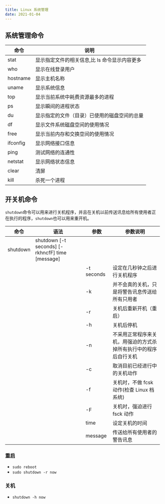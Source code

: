 ```yaml
---
title: Linux 系统管理
date: 2021-01-04
---
```


## 系统管理命令

| 命令       | 说明                        |
|----------|---------------------------|
| stat     | 显示指定文件的相关信息,比 ls 命令显示内容更多 |
| who      | 显示在线登录用户                  |
| hostname | 显示主机名称                    |
| uname    | 显示系统信息                    |
| top      | 显示当前系统中耗费资源最多的进程          |
| ps       | 显示瞬间的进程状态                 |
| du       | 显示指定的文件（目录）已使用的磁盘空间的总量    |
| df       | 显示文件系统磁盘空间的使用情况           |
| free     | 显示当前内存和交换空间的使用情况          |
| ifconfig | 显示网络接口信息                  |
| ping     | 测试网络的连通性                  |
| netstat  | 显示网络状态信息                  |
| clear    | 清屏                        |
| kill     | 杀死一个进程                    |

## 开关机命令
`shutdown`命令可以用来进行关机程序，并且在关机以前传送讯息给所有使用者正在执行的程序，`shutdown`也可以用来重开机。

| 命令       | 语法                                                      | 参数          | 参数说明                             |
|----------|---------------------------------------------------------|-------------|----------------------------------|
| shutdown | shutdown [-t seconds] [-rkhncfF] time [message] |             |                                  |
|          |                                                         | -t seconds | 设定在几秒钟之后进行关机程序                   |
|          |                                                         | -k         | 并不会真的关机，只是将警告讯息传送给所有只用者          |
|          |                                                         | -r         | 关机后重新开机（重启）                      |
|          |                                                         | -h         | 关机后停机                            |
|          |                                                         | -n         | 不采用正常程序来关机，用强迫的方式杀掉所有执行中的程序后自行关机 |
|          |                                                         | -c         | 取消目前已经进行中的关机动作                   |
|          |                                                         | -f         | 关机时，不做 fcsk 动作(检查 Linux 档系统)   |
|          |                                                         | -F         | 关机时，强迫进行 fsck 动作                 |
|          |                                                         | time        | 设定关机的时间                          |
|          |                                                         | message     | 传送给所有使用者的警告讯息                    |

### 重启

+ `sudo reboot`
+ `sudo shutdown -r now`

### 关机

+ `shutdown -h now`
